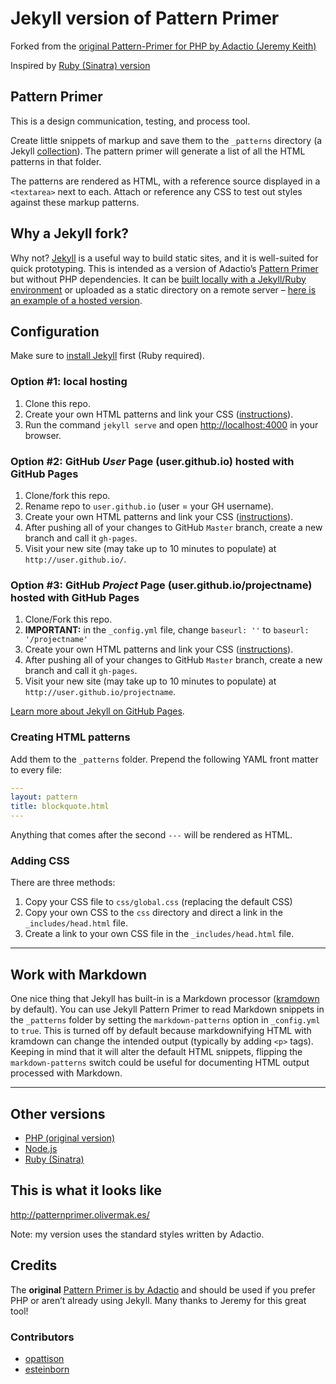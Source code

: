 # Jekyll version of Pattern Primer

Forked from the [original Pattern-Primer for PHP by Adactio (Jeremy Keith)](https://github.com/adactio/Pattern-Primer)

Inspired by [Ruby (Sinatra) version](https://github.com/micdijkstra/Pattern-Primer-Ruby)

## Pattern Primer

This is a design communication, testing, and process tool.

Create little snippets of markup and save them to the `_patterns` directory (a Jekyll [collection](http://jekyllrb.com/docs/collections/)). The pattern primer will generate a list of all the HTML patterns in that folder.

The patterns are rendered as HTML, with a reference source displayed in a `<textarea>` next to each. Attach or reference any CSS to test out styles against these markup patterns.

## Why a Jekyll fork?

Why not? [Jekyll](http://jekyllrb.com) is a useful way to build static sites, and it is well-suited for quick prototyping. This is intended as a version of Adactio’s [Pattern Primer](https://github.com/adactio/Pattern-Primer) but without PHP dependencies. It can be [built locally with a Jekyll/Ruby environment](http://jekyllrb.com/docs/usage/) or uploaded as a static directory on a remote server – [here is an example of a hosted version](http://patternprimer.olivermak.es/).

## Configuration

Make sure to [install Jekyll](http://jekyllrb.com/) first (Ruby required).

### Option #1: local hosting

1. Clone this repo.
2. Create your own HTML patterns and link your CSS ([instructions](#creating-html)).
3. Run the command `jekyll serve` and open <http://localhost:4000> in your browser.

### Option #2: **GitHub _User_ Page (user.github.io)** hosted with GitHub Pages

1. Clone/fork this repo.
2. Rename repo to `user.github.io` (user = your GH username).
3. Create your own HTML patterns and link your CSS ([instructions](#creating-html-patterns)).
4. After pushing all of your changes to GitHub `Master` branch, create a new branch and call it `gh-pages`.
5. Visit your new site (may take up to 10 minutes to populate) at `http://user.github.io/`.

### Option #3: **GitHub _Project_ Page (user.github.io/projectname)** hosted with GitHub Pages

1. Clone/Fork this repo.
2. **IMPORTANT:** in the `_config.yml` file, change `baseurl: ''` to `baseurl: '/projectname'`
3. Create your own HTML patterns and link your CSS ([instructions](#creating-html-patterns)).
4. After pushing all of your changes to GitHub `Master` branch, create a new branch and call it `gh-pages`.
5. Visit your new site (may take up to 10 minutes to populate) at `http://user.github.io/projectname`.

[Learn more about Jekyll on GitHub Pages](http://jekyllrb.com/docs/github-pages/).

### Creating HTML patterns

Add them to the `_patterns` folder. Prepend the following YAML front matter to every file:

```yaml
---
layout: pattern
title: blockquote.html
---
```

Anything that comes after the second `---` will be rendered as HTML.

### Adding CSS

There are three methods:

1. Copy your CSS file to `css/global.css` (replacing the default CSS)
2. Copy your own CSS to the `css` directory and direct a link in the `_includes/head.html` file.
3. Create a link to your own CSS file in the `_includes/head.html` file.

---

## Work with Markdown

One nice thing that Jekyll has built-in is a Markdown processor ([kramdown](http://kramdown.gettalong.org) by default). You can use Jekyll Pattern Primer to read Markdown snippets in the `_patterns` folder by setting the `markdown-patterns` option in `_config.yml` to `true`. This is turned off by default because markdownifying HTML with kramdown can change the intended output (typically by adding `<p>` tags). Keeping in mind that it will alter the default HTML snippets, flipping the `markdown-patterns` switch could be useful for documenting HTML output processed with Markdown.

---

## Other versions

- [PHP (original version)](https://github.com/adactio/Pattern-Primer)
- [Node.js](https://github.com/beardtwizzle/pattern-primer-on-node)
- [Ruby (Sinatra)](https://github.com/micdijkstra/Pattern-Primer-Ruby)

## This is what it looks like

<http://patternprimer.olivermak.es/>

Note: my version uses the standard styles written by Adactio.

## Credits

The **original** [Pattern Primer is by Adactio](https://github.com/adactio/Pattern-Primer) and should be used if you prefer PHP or aren’t already using Jekyll. Many thanks to Jeremy for this great tool!

### Contributors

- [opattison](https://github.com/opattison)
- [esteinborn](https://github.com/esteinborn)